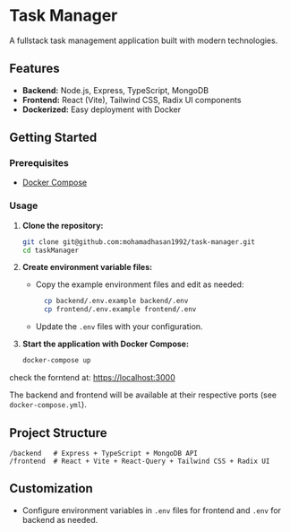 # Task Manager

A fullstack task management application built with modern technologies.

## Features

- **Backend:** Node.js, Express, TypeScript, MongoDB
- **Frontend:** React (Vite), Tailwind CSS, Radix UI components
- **Dockerized:** Easy deployment with Docker

## Getting Started

### Prerequisites
- [Docker Compose](https://docs.docker.com/compose/)

### Usage

1. **Clone the repository:**
    ```bash
    git clone git@github.com:mohamadhasan1992/task-manager.git
    cd taskManager
    ```

2. **Create environment variable files:**
    - Copy the example environment files and edit as needed:
      ```bash
        cp backend/.env.example backend/.env
        cp frontend/.env.example frontend/.env
      ```
    - Update the `.env` files with your configuration.

3. **Start the application with Docker Compose:**
    ```bash
    docker-compose up
    ```

  check the forntend at: [https://localhost:3000](https://localhost:3000)


The backend and frontend will be available at their respective ports (see `docker-compose.yml`).

## Project Structure

```
/backend   # Express + TypeScript + MongoDB API
/frontend  # React + Vite + React-Query + Tailwind CSS + Radix UI
```

## Customization

- Configure environment variables in `.env` files for frontend and `.env` for backend as needed.

